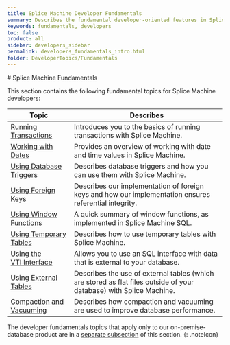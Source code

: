 ```yaml
---
title: Splice Machine Developer Fundamentals
summary: Describes the fundamental developer-oriented features in Splice Machine
keywords: fundamentals, developers
toc: false
product: all
sidebar: developers_sidebar
permalink: developers_fundamentals_intro.html
folder: DeveloperTopics/Fundamentals
---
```

<section>
<div class="TopicContent" data-swiftype-index="true" markdown="1">
# Splice Machine Fundamentals

This section contains the following fundamental topics for Splice
Machine developers:

<table summary="Table of descriptions of and links to the topics in this chapter">
    <col />
    <col />
    <thead>
        <tr>
            <th>Topic</th>
            <th>Describes</th>
        </tr>
    </thead>
    <tbody>
        <tr>
            <td><a href="developers_fundamentals_transactions.html">Running Transactions</a>
            </td>
            <td>Introduces you to the basics of running transactions with Splice Machine.</td>
        </tr>
        <tr>
            <td><a href="developers_fundamentals_dates.html">Working with Dates</a>
            </td>
            <td>Provides an overview of working with date and time values in Splice Machine.</td>
        </tr>
        <tr>
            <td><a href="developers_fundamentals_triggers.html">Using Database Triggers</a>
            </td>
            <td>Describes database triggers and how you can use them with Splice Machine.</td>
        </tr>
        <tr>
            <td><a href="developers_fundamentals_foreignkeys.html">Using Foreign Keys</a>
            </td>
            <td>Describes our implementation of foreign keys and how our implementation ensures referential integrity.</td>
        </tr>
        <tr>
            <td><a href="developers_fundamentals_windowfcns.html">Using Window Functions</a>
            </td>
            <td>A quick summary of window functions, as implemented in Splice Machine SQL.</td>
        </tr>
        <tr>
            <td><a href="developers_fundamentals_temptables.html">Using Temporary Tables</a>
            </td>
            <td>Describes how to use temporary tables with Splice Machine.</td>
        </tr>
        <tr>
            <td><a href="developers_fundamentals_vti.html">Using the VTI Interface</a>
            </td>
            <td>Allows you to use an SQL interface with data that is external to your database.</td>
        </tr>
        <tr>
            <td><a href="developers_fundamentals_externaltables.html">Using External Tables</a>
            </td>
            <td>Describes the use of external tables (which are stored as flat files outside of your database) with Splice Machine.</td>
        </tr>
        <tr>
            <td><a href="developers_fundamentals_compaction.html">Compaction and Vacuuming</a>
            </td>
            <td>Describes how compaction and vacuuming are used to improve database performance.</td>
        </tr>
    </tbody>
</table>

The developer fundamentals topics that apply only to our on-premise-database product are in a [separate subsection](developers_onpremonly_intro.html) of this section.
{: .noteIcon}

</div>
</section>
